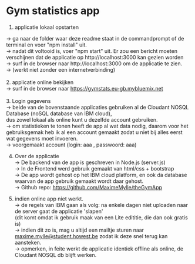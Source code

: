 # Gym statistics app

1. applicatie lokaal opstarten

-> ga naar de folder waar deze readme staat in de commandprompt of de terminal en voer "npm install" uit.<br>
-> nadat dit voltooid is, voer "npm start" uit. Er zou een bericht moeten verschijnen dat de applicatie op http://localhost:3000
kan gezien worden<br>
-> surf in de browser naar http://localhost:3000 om de applicatie te zien.<br>
-> (werkt niet zonder een internetverbinding)<br>
<br>
2. applicatie online bekijken<br>
-> surf in de browser naar https://gymstats.eu-gb.mybluemix.net<br>
<br>
3. Login gegevens<br>
-> beide van de bovenstaande applicaties gebruiken al de Cloudant NOSQL Database (noSQL database van IBM cloud),<br>
dus zowel lokaal als online kunt u dezelfde account gebruiken.<br>
-> om statistieken te tonen heeft de app al wat data nodig, daarom voor het gebruiksgemak heb ik al een account
gemaakt zodat u niet bij alles eerst wat gegevens moet invoeren.<br>
-> voorgemaakt account (login: aaa , passwoord: aaa)<br>

4. Over de applicatie<br>
-> De backend van de app is geschreven in Node.js (server.js)<br>
-> In de Frontend werd gebruik gemaakt van html/css + bootstrap<br>
-> De app wordt gehost op het IBM cloud platform, en ook da database waarvan de app gebruik gemaakt wordt daar gehost.<br>
-> Github repo: https://github.com/MaximeMylle/theGymApp

5. indien online app niet werkt.<br>
-> de regels van IBM gaan als volg: na enkele dagen niet uploaden naar de server gaat de applicatie 'slapen'<br>
(dit komt omdat ik gebruik maak van een Lite edititie, die dan ook gratis is)<br>
-> indien dit zo is, mag u altijd een mailtje sturen naar maxime.mylle@student.howest.be zodat ik deze snel terug kan aansteken.<br>
-> opmerken, in feite werkt de applicatie identiek offline als online, de Cloudant NOSQL db blijft werken. <br>
